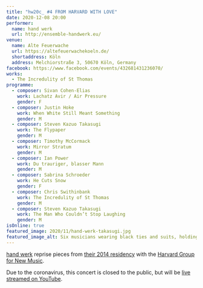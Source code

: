 ```yaml
---
title: "hw20c_ #4 FROM HARVARD WITH LOVE"
date: 2020-12-08 20:00
performer:
  name: hand werk
  url: http://ensemble-handwerk.eu/
venue:
  name: Alte Feuerwache
  url: https://altefeuerwachekoeln.de/
  shortaddress: Köln
  address: Melchiorstraße 3, 50670 Köln, Germany
facebook: https://www.facebook.com/events/432681431236070/
works:
  - The Incredulity of St Thomas
programme:
  - composer: Sivan Cohen-Elias
    work: Lachatz Avir / Air Pressure
    gender: F
  - composer: Justin Hoke
    work: When White Still Meant Something
    gender: M
  - composer: Steven Kazuo Takasugi
    work: The Flypaper
    gender: M
  - composer: Timothy McCormack
    work: Mirror Stratum
    gender: M
  - composer: Ian Power
    work: Du trauriger, blasser Mann
    gender: M
  - composer: Sabrina Schroeder
    work: He Cuts Snow
    gender: F
  - composer: Chris Swithinbank
    work: The Incredulity of St Thomas
    gender: M
  - composer: Steven Kazuo Takasugi
    work: The Man Who Couldn’t Stop Laughing
    gender: M
isOnline: true
featured_image: 2020/11/hand-werk-takasugi.jpg
featured_image_alt: Six musicians wearing black ties and suits, holding their instruments and grimacing.
---
```

[hand werk][hw] reprise pieces from [their 2014 residency][e]
with the [Harvard Group for New Music][hgnm].

Due to the coronavirus, this concert is closed to the public, but will be [live streamed on YouTube][yt].

[hw]: http://ensemble-handwerk.eu/
[e]: /2014/03/handwerk-hgnm/
[hgnm]: http://hgnm.org/
[yt]: https://youtu.be/eA3Dkm163Z8
